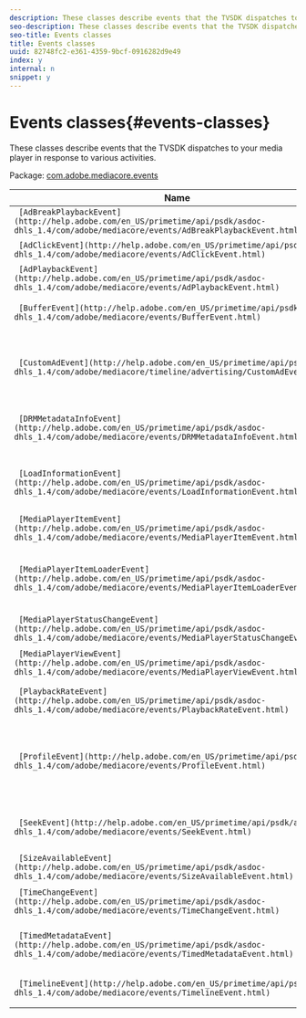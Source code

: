 ```yaml
---
description: These classes describe events that the TVSDK dispatches to your media player in response to various activities.
seo-description: These classes describe events that the TVSDK dispatches to your media player in response to various activities.
seo-title: Events classes
title: Events classes
uuid: 82748fc2-e361-4359-9bcf-0916282d9e49
index: y
internal: n
snippet: y
---
```


# Events classes{#events-classes}

These classes describe events that the TVSDK dispatches to your media player in response to various activities.

 Package: [com.adobe.mediacore.events](http://help.adobe.com/en_US/primetime/api/psdk/asdoc-dhls_1.4/com/adobe/mediacore/events/package-detail.html) 

|  Name  | Meaning  |
|---|---|
| ` [AdBreakPlaybackEvent](http://help.adobe.com/en_US/primetime/api/psdk/asdoc-dhls_1.4/com/adobe/mediacore/events/AdBreakPlaybackEvent.html)`  | Class. An ad break started or completed.  |
| ` [AdClickEvent](http://help.adobe.com/en_US/primetime/api/psdk/asdoc-dhls_1.4/com/adobe/mediacore/events/AdClickEvent.html)`  | Class. The user clicked an ad.  |
| ` [AdPlaybackEvent](http://help.adobe.com/en_US/primetime/api/psdk/asdoc-dhls_1.4/com/adobe/mediacore/events/AdPlaybackEvent.html)`  | Class. The player played an ad.  |
| ` [BufferEvent](http://help.adobe.com/en_US/primetime/api/psdk/asdoc-dhls_1.4/com/adobe/mediacore/events/BufferEvent.html)`  | Class. The player started or stopped buffering.  |
| ` [CustomAdEvent](http://help.adobe.com/en_US/primetime/api/psdk/asdoc-dhls_1.4/com/adobe/mediacore/timeline/advertising/CustomAdEvent.html)`  | Class. The player displays custom ad loading status and can ignore ads that have errors or are taking too long to load.  |
| ` [DRMMetadataInfoEvent](http://help.adobe.com/en_US/primetime/api/psdk/asdoc-dhls_1.4/com/adobe/mediacore/events/DRMMetadataInfoEvent.html)`  | Class. New DRM metadata is associated with the current item.  |
| ` [LoadInformationEvent](http://help.adobe.com/en_US/primetime/api/psdk/asdoc-dhls_1.4/com/adobe/mediacore/events/LoadInformationEvent.html)`  | Class. Download information is available for the current media stream being played.  |
| ` [MediaPlayerItemEvent](http://help.adobe.com/en_US/primetime/api/psdk/asdoc-dhls_1.4/com/adobe/mediacore/events/MediaPlayerItemEvent.html)`  | Class. A media player item has been created.  |
| ` [MediaPlayerItemLoaderEvent](http://help.adobe.com/en_US/primetime/api/psdk/asdoc-dhls_1.4/com/adobe/mediacore/events/MediaPlayerItemLoaderEvent.html)`  |Class. A load operation has completed. Dispatched by `MediaPlayerItemLoader` to notify its clients.  |
| ` [MediaPlayerStatusChangeEvent](http://help.adobe.com/en_US/primetime/api/psdk/asdoc-dhls_1.4/com/adobe/mediacore/events/MediaPlayerStatusChangeEvent.html)`  | Class. The media player status changed.  |
| ` [MediaPlayerViewEvent](http://help.adobe.com/en_US/primetime/api/psdk/asdoc-dhls_1.4/com/adobe/mediacore/events/MediaPlayerViewEvent.html)`  | Class. The `MediaPlayerView` was clicked.  |
| ` [PlaybackRateEvent](http://help.adobe.com/en_US/primetime/api/psdk/asdoc-dhls_1.4/com/adobe/mediacore/events/PlaybackRateEvent.html)`  | Class. The media player's playback rate changes.  |
| ` [ProfileEvent](http://help.adobe.com/en_US/primetime/api/psdk/asdoc-dhls_1.4/com/adobe/mediacore/events/ProfileEvent.html)`  | Class. The media player’s adaptive bit rate switching algorithm has switched to another profile due to network or machine conditions.  |
| ` [SeekEvent](http://help.adobe.com/en_US/primetime/api/psdk/asdoc-dhls_1.4/com/adobe/mediacore/events/SeekEvent.html)`  | Class. The player started seeking or the seek operation completed.  |
| ` [SizeAvailableEvent](http://help.adobe.com/en_US/primetime/api/psdk/asdoc-dhls_1.4/com/adobe/mediacore/events/SizeAvailableEvent.html)`  | Class. The video size is available.  |
| ` [TimeChangeEvent](http://help.adobe.com/en_US/primetime/api/psdk/asdoc-dhls_1.4/com/adobe/mediacore/events/TimeChangeEvent.html)`  | Class. The media player’s status changed.  |
| ` [TimedMetadataEvent](http://help.adobe.com/en_US/primetime/api/psdk/asdoc-dhls_1.4/com/adobe/mediacore/events/TimedMetadataEvent.html)`  | Class. A timed metadata is processed by the opportunity detector.  |
| ` [TimelineEvent](http://help.adobe.com/en_US/primetime/api/psdk/asdoc-dhls_1.4/com/adobe/mediacore/events/TimelineEvent.html)`  | Class. The media player timeline has changed.  |

